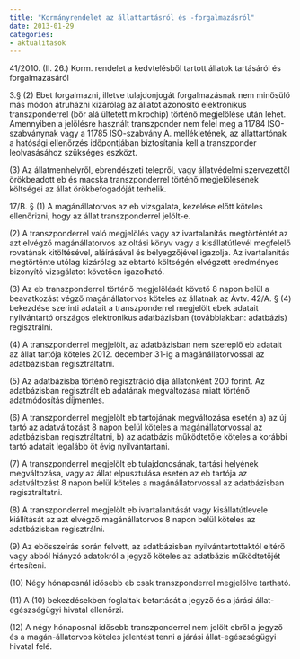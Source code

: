 ```yaml
---
title: "Kormányrendelet az állattartásról és -forgalmazásról"
date: 2013-01-29
categories:
- aktualitasok
---
```


41/2010. (II. 26.) Korm. rendelet a kedvtelésből tartott állatok tartásáról és forgalmazásáról

3.§ (2) Ebet forgalmazni, illetve tulajdonjogát forgalmazásnak nem minősülő más módon átruházni kizárólag az állatot azonosító elektronikus transzponderrel (bőr alá ültetett mikrochip) történő megjelölése után lehet. Amennyiben a jelölésre használt transzponder nem felel meg a 11784 ISO-szabványnak vagy a 11785 ISO-szabvány A. mellékletének, az állattartónak a hatósági ellenőrzés időpontjában biztosítania kell a transzponder leolvasásához szükséges eszközt.

(3) Az állatmenhelyről, ebrendészeti telepről, vagy állatvédelmi szervezettől örökbeadott eb és macska transzponderrel történő megjelölésének költségei az állat örökbefogadóját terhelik.

17/B. § (1) A magánállatorvos az eb vizsgálata, kezelése előtt köteles ellenőrizni, hogy az állat transzponderrel jelölt-e.

(2) A transzponderrel való megjelölés vagy az ivartalanítás megtörténtét az azt elvégző magánállatorvos az oltási könyv vagy a kisállatútlevél megfelelő rovatának kitöltésével, aláírásával és bélyegzőjével igazolja. Az ivartalanítás megtörténte utólag kizárólag az ebtartó költségén elvégzett eredményes bizonyító vizsgálatot követően igazolható.

(3) Az eb transzponderrel történő megjelölését követő 8 napon belül a beavatkozást végző magánállatorvos köteles az állatnak az Ávtv. 42/A. § (4) bekezdése szerinti adatait a transzponderrel megjelölt ebek adatait nyilvántartó országos elektronikus adatbázisban (továbbiakban: adatbázis) regisztrálni.

(4) A transzponderrel megjelölt, az adatbázisban nem szereplő eb adatait az állat tartója köteles 2012. december 31-ig a magánállatorvossal az adatbázisban regisztráltatni.

(5) Az adatbázisba történő regisztráció díja állatonként 200 forint. Az adatbázisban regisztrált eb adatának megváltozása miatt történő adatmódosítás díjmentes.

(6) A transzponderrel megjelölt eb tartójának megváltozása esetén
a) az új tartó az adatváltozást 8 napon belül köteles a magánállatorvossal az adatbázisban regisztráltatni,
b) az adatbázis működtetője köteles a korábbi tartó adatait legalább öt évig nyilvántartani.

(7) A transzponderrel megjelölt eb tulajdonosának, tartási helyének megváltozása, vagy az állat elpusztulása esetén az eb tartója az adatváltozást 8 napon belül köteles a magánállatorvossal az adatbázisban regisztráltatni.

(8) A transzponderrel megjelölt eb ivartalanítását vagy kisállatútlevele kiállítását az azt elvégző magánállatorvos 8 napon belül köteles az adatbázisban regisztrálni.

(9) Az ebösszeírás során felvett, az adatbázisban nyilvántartottaktól eltérő vagy abból hiányzó adatokról a jegyző köteles az adatbázis működtetőjét értesíteni.

(10) Négy hónaposnál idősebb eb csak transzponderrel megjelölve tartható.

(11) A (10) bekezdésekben foglaltak betartását a jegyző és a járási állat-egészségügyi hivatal ellenőrzi.

(12) A négy hónaposnál idősebb transzponderrel nem jelölt ebről a jegyző és a magán-állatorvos köteles jelentést tenni a járási állat-egészségügyi hivatal felé.
